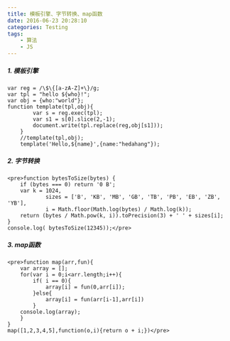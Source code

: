 ```yaml
---
title: 模板引擎、字节转换、map函数
date: 2016-06-23 20:28:10
categories: Testing
tags:
	- 算法
	- JS
---
```


##### 1. 模板引擎
	var reg = /\$\{[a-zA-Z]+\}/g;
	var tpl = "hello ${who}!";
	var obj = {who:"world"};
	function template(tpl,obj){
			var s = reg.exec(tpl);
			var s1 = s[0].slice(2,-1);
			document.write(tpl.replace(reg,obj[s1]));
		}
		//template(tpl,obj);
		template('Hello,${name}',{name:"hedahang"});
<!-- more -->
##### 2. 字节转换
	<pre>function bytesToSize(bytes) {
		if (bytes === 0) return '0 B';
		var k = 1024,
				sizes = ['B', 'KB', 'MB', 'GB', 'TB', 'PB', 'EB', 'ZB', 'YB'],
				i = Math.floor(Math.log(bytes) / Math.log(k));
		return (bytes / Math.pow(k, i)).toPrecision(3) + ' ' + sizes[i];
	}
	console.log( bytesToSize(12345));</pre>

##### 3. map函数
	<pre>function map(arr,fun){
		var array = [];
		for(var i = 0;i<arr.length;i++){
			if( i == 0){
				array[i] = fun(0,arr[i]);
			}else{
				array[i] = fun(arr[i-1],arr[i])
			}
		console.log(array);
		}
	}
	map([1,2,3,4,5],function(o,i){return o + i;})</pre>